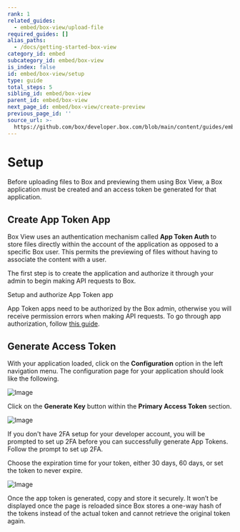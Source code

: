```yaml
---
rank: 1
related_guides:
  - embed/box-view/upload-file
required_guides: []
alias_paths:
  - /docs/getting-started-box-view
category_id: embed
subcategory_id: embed/box-view
is_index: false
id: embed/box-view/setup
type: guide
total_steps: 5
sibling_id: embed/box-view
parent_id: embed/box-view
next_page_id: embed/box-view/create-preview
previous_page_id: ''
source_url: >-
  https://github.com/box/developer.box.com/blob/main/content/guides/embed/box-view/setup.md
---
```

# Setup

Before uploading files to Box and previewing them using Box View, a Box
application must be created and an access token be generated for that
application.

## Create App Token App

Box View uses an authentication mechanism called **App Token Auth** to store
files directly within the account of the application as opposed to a specific
Box user. This permits the previewing of files without having to associate the
content with a user.

The first step is to create the application and authorize it through your admin
to begin making API requests to Box.

<CTA to='guide://authentication/app-token/app-token-setup/'>

Setup and authorize App Token app

</CTA>

<Message type='warning'>

App Token apps need to be authorized by the Box admin, otherwise you will
receive permission errors when making API requests. To go through app
authorization, follow [this guide](guide://authorization/custom-app-approval/).

</Message>

## Generate Access Token

With your application loaded, click on the **Configuration** option in the left
navigation menu. The configuration page for your application should look like
the following.

<ImageFrame border>

![Image](./images/app_token_config.png)

</ImageFrame>

Click on the **Generate Key** button within the **Primary Access Token**
section.

<ImageFrame border>

![Image](./images/app_token_generate_key.png)

</ImageFrame>

<Message type='notice'>

If you don't have 2FA setup for your developer account, you will be prompted
to set up 2FA before you can successfully generate App Tokens. Follow the
prompt to set up 2FA.

</Message>

Choose the expiration time for your token, either 30 days, 60 days, or set the
token to never expire.

<ImageFrame border width='600' shadow center>

![Image](./images/app_token_expiry.png)

</ImageFrame>

Once the app token is generated, copy and store it securely. It won’t be
displayed once the page is reloaded since Box stores a one-way hash of the
tokens instead of the actual token and cannot retrieve the original token again.
